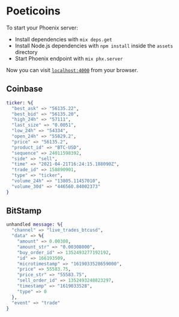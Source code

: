 # Poeticoins

To start your Phoenix server:

- Install dependencies with `mix deps.get`
- Install Node.js dependencies with `npm install` inside the `assets` directory
- Start Phoenix endpoint with `mix phx.server`

Now you can visit [`localhost:4000`](http://localhost:4000) from your browser.

## Coinbase

```elixir
ticker: %{
  "best_ask" => "56135.22",
  "best_bid" => "56135.20",
  "high_24h" => "57111",
  "last_size" => "0.0051",
  "low_24h" => "54334",
  "open_24h" => "55829.2",
  "price" => "56135.2",
  "product_id" => "BTC-USD",
  "sequence" => 24011598392,
  "side" => "sell",
  "time" => "2021-04-21T16:24:15.188090Z",
  "trade_id" => 158890901,
  "type" => "ticker",
  "volume_24h" => "13805.11457010",
  "volume_30d" => "446560.84002373"
}
```

## BitStamp

```elixir
unhandled message: %{
  "channel" => "live_trades_btcusd",
  "data" => %{
    "amount" => 0.00308,
    "amount_str" => "0.00308000",
    "buy_order_id" => 1352493277192192,
    "id" => 166193509,
    "microtimestamp" => "1619033528659000",
    "price" => 55583.75,
    "price_str" => "55583.75",
    "sell_order_id" => 1352493248823297,
    "timestamp" => "1619033528",
    "type" => 0
  },
  "event" => "trade"
}

```
